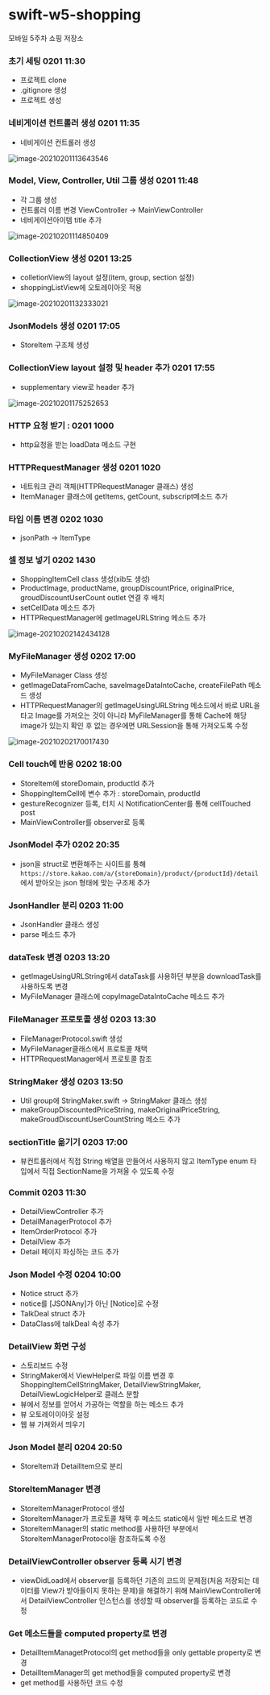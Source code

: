 # swift-w5-shopping
모바일 5주차 쇼핑 저장소



### 초기 세팅 0201 11:30

- 프로젝트 clone
- .gitignore 생성
- 프로젝트 생성

### 네비게이션 컨트롤러 생성 0201 11:35

- 네비게이션 컨트롤러 생성

![image-20210201113643546](README.assets/image-20210201113643546.png)

### Model, View, Controller, Util 그룹 생성 0201 11:48

- 각 그룹 생성
- 컨트롤러 이름 변경 ViewController -> MainViewController
- 네비게이션아이템 title 추가

![image-20210201114850409](README.assets/image-20210201114850409.png)

### CollectionView 생성 0201 13:25

- colletionView의 layout 설정(item, group, section 설정)
- shoppingListView에 오토레이아웃 적용

![image-20210201132333021](README.assets/image-20210201132333021.png)

### JsonModels 생성 0201 17:05

- StoreItem 구조체 생성

### CollectionView layout 설정 및 header 추가 0201 17:55

- supplementary view로 header 추가

![image-20210201175252653](README.assets/image-20210201175252653.png)

### HTTP 요청 받기 : 0201 1000

- http요청을 받는 loadData 메소드 구현

### HTTPRequestManager 생성 0201 1020

- 네트워크 관리 객체(HTTPRequestManager 클래스) 생성
- ItemManager 클래스에 getItems, getCount, subscript메소드 추가

### 타입 이름 변경 0202 1030

- jsonPath -> ItemType

### 셀 정보 넣기 0202 1430

- ShoppingItemCell class 생성(xib도 생성)
- ProductImage, productName, groupDiscountPrice, originalPrice, groudDiscountUserCount outlet 연결 후 배치
- setCellData 메소드 추가
- HTTPRequestManager에 getImageURLString 메소드 추가

![image-20210202142434128](README.assets/image-20210202142434128.png)

### MyFileManager 생성 0202 17:00

- MyFileManager Class 생성
- getImageDataFromCache, saveImageDataIntoCache, createFilePath 메소드 생성
- HTTPRequestManager의 getImageUsingURLString 메소드에서 바로 URL을 타고 Image를 가져오는 것이 아니라 MyFileManager를 통해 Cache에 해당 image가 있는지 확인 후 없는 경우에면 URLSession을 통해 가져오도록 수정

![image-20210202170017430](README.assets/image-20210202170017430.png)

### Cell touch에 반응 0202 18:00

- StoreItem에 storeDomain, productId 추가
- ShoppingItemCell에 변수 추가 : storeDomain, productId
- gestureRecognizer 등록, 터치 시 NotificationCenter를 통해 cellTouched post
- MainViewController를 observer로 등록

### JsonModel 추가 0202 20:35

- json을 struct로 변환해주는 사이트를 통해 `https://store.kakao.com/a/{storeDomain}/product/{productId}/detail`에서 받아오는 json 형태에 맞는 구조체 추가

### JsonHandler 분리 0203 11:00

- JsonHandler 클래스 생성
- parse 메소드 추가

### dataTesk 변경 0203 13:20

- getImageUsingURLString에서 dataTask를 사용하던 부분을 downloadTask를 사용하도록 변경
- MyFileManager 클래스에 copyImageDataIntoCache 메소드 추가

### FileManager 프로토콜 생성 0203 13:30

- FileManagerProtocol.swift 생성
- MyFileManager클래스에서 프로토콜 채택
- HTTPRequestManager에서 프로토콜 참조

### StringMaker 생성 0203 13:50

- Util group에 StringMaker.swift -> StringMaker 클래스 생성
- makeGroupDiscountedPriceString, makeOriginalPriceString, makeGroudDiscountUserCountString 메소드 추가

### sectionTitle 옮기기 0203 17:00

- 뷰컨트롤러에서 직접 String 배열을 만들어서 사용하지 않고 ItemType enum 타입에서 직접 SectionName을 가져올 수 있도록 수정

### Commit 0203 11:30

- DetailViewController 추가
- DetailManagerProtocol 추가
- ItemOrderProtocol 추가
- DetailView 추가
- Detail 페이지 파싱하는 코드 추가

### Json Model 수정 0204 10:00

- Notice struct 추가
- notice를 [JSONAny]가 아닌 [Notice]로 수정
- TalkDeal struct 추가
- DataClass에 talkDeal 속성 추가

### DetailView 화면 구성

- 스토리보드 수정
- StringMaker에서 ViewHelper로 파일 이름 변경 후 ShoppingItemCellStringMaker, DetailViewStringMaker, DetailViewLogicHelper로 클래스 분할
- 뷰에서 정보를 얻어서 가공하는 역할을 하는 메소드 추가
- 뷰 오토레이이아웃 설정
- 웹 뷰 가져와서 띄우기

### Json Model 분리 0204 20:50

- StoreItem과 DetailItem으로 분리

### StoreItemManager 변경

- StoreItemManagerProtocol 생성
- StoreItemManager가 프로토콜 채택 후 메소드 static에서 일반 메소드로 변경
- StoreItemManager의 static method를 사용하던 부분에서 StoreItemManagerProtocol을 참조하도록 수정

### DetailViewController observer 등록 시기 변경

- viewDidLoad에서 observer를 등록하던 기존의 코드의 문제점(처음 저장되는 데이터를 View가 받아들이지 못하는 문제)을 해결하기 위해 MainViewController에서 DetailViewController 인스턴스를 생성할 때 observer를 등록하는 코드로 수정

### Get 메소드들을 computed property로 변경

- DetailItemManagetProtocol의 get method들을 only gettable property로 변경
- DetailItemManager의 get method들을 computed property로 변경
- get method를 사용하던 코드 수정



